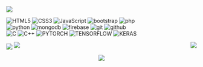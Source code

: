 <img align="center" src="skills.png?raw=true">

![HTML5](https://img.shields.io/badge/html%205-grey?style=for-the-badge&logo=html5&logoColor=white&labelColor=8E2DE2)
![CSS3](https://img.shields.io/badge/css%203-grey?style=for-the-badge&logo=css3&logoColor=white&labelColor=8E2DE2)
![JavaScript](https://img.shields.io/badge/-JavaScript-grey?style=for-the-badge&logo=javascript&logoColor=white&labelColor=8E2DE2)
![bootstrap](https://img.shields.io/badge/-bootstrap-grey?style=for-the-badge&logo=bootstrap&logoColor=white&labelColor=8E2DE2)
![php](https://img.shields.io/badge/-php-grey?style=for-the-badge&logo=php&logoColor=white&labelColor=8E2DE2)
<br>
![python](https://img.shields.io/badge/-python-grey?style=for-the-badge&logo=python&logoColor=white&labelColor=8E2DE2)
![mongodb](https://img.shields.io/badge/-mongodb-grey?style=for-the-badge&logo=mongodb&logoColor=white&labelColor=8E2DE2)
![firebase](https://img.shields.io/badge/-firebase-grey?style=for-the-badge&logo=firebase&logoColor=white&labelColor=8E2DE2)
![git](https://img.shields.io/badge/-git-grey?style=for-the-badge&logo=git&logoColor=white&labelColor=8E2DE2)
![github](https://img.shields.io/badge/-github-grey?style=for-the-badge&logo=github&logoColor=white&labelColor=8E2DE2)
<br>
![C](https://img.shields.io/badge/-c-grey?style=for-the-badge&logo=C&logoColor=white&labelColor=8E2DE2)
![C++](https://img.shields.io/badge/-C++-grey?style=for-the-badge&logo=C%2B%2B&logoColor=white&labelColor=8E2DE2)
![PYTORCH](https://img.shields.io/badge/-PYTORCH-grey?style=for-the-badge&logo=PYTORCH&logoColor=white&labelColor=8E2DE2)
![TENSORFLOW](https://img.shields.io/badge/-TENSORFLOW-grey?style=for-the-badge&logo=TENSORFLOW&logoColor=white&labelColor=8E2DE2)
![KERAS](https://img.shields.io/badge/-KERAS-grey?style=for-the-badge&logo=KERAS&logoColor=white&labelColor=8E2DE2)

<img align="center" src="git.png?raw=true"/>
<img align="right" src="https://github-readme-stats.vercel.app/api/top-langs/?username=ChibaniMohamed&theme=radical&title_color=8E2DE2&text_color=fff"/>
<img src="https://github-readme-stats.vercel.app/api?username=ChibaniMohamed&show_icons=true&bg_color=30,e94393,6e25db&title_color=fff&text_color=fff&icon_color=8E2DE2">


<p align="center">
<img src="https://visitor-badge.laobi.icu/badge?page_id=S3T17" id="counter">
</p>
